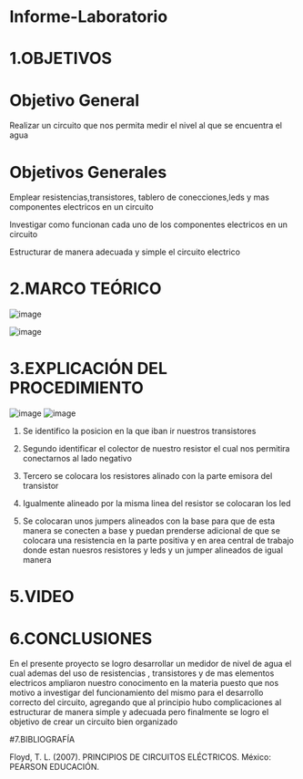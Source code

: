 # Informe-Laboratorio
# 1.OBJETIVOS
# Objetivo General
Realizar un circuito que nos permita medir el nivel al que se encuentra el agua 
# Objetivos Generales 
Emplear resistencias,transistores, tablero de conecciones,leds y mas componentes electricos en un circuito 

Investigar como funcionan cada uno de los componentes electricos en un circuito

Estructurar de manera adecuada y simple el circuito electrico 

# 2.MARCO TEÓRICO

![image](https://user-images.githubusercontent.com/86561660/204376194-ad0fa9fc-1024-43d7-961e-fe2891d9ca5a.png)

![image](https://user-images.githubusercontent.com/86561660/204376243-fb90615c-8f10-4282-9f98-0044446e2dcc.png)

# 3.EXPLICACIÓN DEL PROCEDIMIENTO

![image](https://user-images.githubusercontent.com/86561660/204385507-9f9dbb41-48b4-44c6-b21d-0c12420049c7.png)
![image](https://user-images.githubusercontent.com/86561660/204389848-4dc621d7-6243-41e7-8847-ab75b7b6f872.png)


1. Se identifico la posicion en la que iban ir nuestros transistores 

2. Segundo identificar el colector de nuestro resistor el cual nos permitira conectarnos al lado negativo 

3. Tercero se colocara los resistores alinado con la parte emisora del transistor 


4.  Igualmente alineado por la misma linea del resistor se colocaran los led

5. Se colocaran unos jumpers alineados con la base para que de esta manera se conecten a base y puedan prenderse adicional de que se colocara una resistencia en la parte positiva y en area central de trabajo donde estan nuesros resistores y leds y un jumper alineados de igual manera 

# 5.VIDEO


# 6.CONCLUSIONES

En el presente proyecto se logro desarrollar un medidor de nivel de agua el cual ademas del uso de resistencias , transistores y de mas elementos electricos ampliaron nuestro conocimento en la materia puesto que nos motivo a investigar del funcionamiento del mismo para el desarrollo correcto del circuito, agregando que al principio hubo complicaciones al estructurar de manera simple y adecuada pero finalmente se logro el objetivo de crear un circuito bien organizado 

#7.BIBLIOGRAFÍA

Floyd, T. L. (2007). PRINCIPIOS DE CIRCUITOS ELÉCTRICOS. México: PEARSON EDUCACIÓN.
